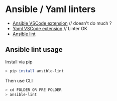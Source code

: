 # Ansible / Yaml linters

- [Ansible VSCode extension](https://marketplace.visualstudio.com/items?itemName=vscoss.vscode-ansible) // doesn't do much ?
- [Yaml VSCode extension](https://marketplace.visualstudio.com/items?itemName=redhat.vscode-yaml) // Linter OK
- [Ansible lint](https://docs.ansible.com/ansible-lint/)

## Ansible lint usage

Install via pip

```bash
> pip install ansible-lint
```

Then use CLI

```bash
> cd FOLDER OR PRE FOLDER
> ansible-lint
```
